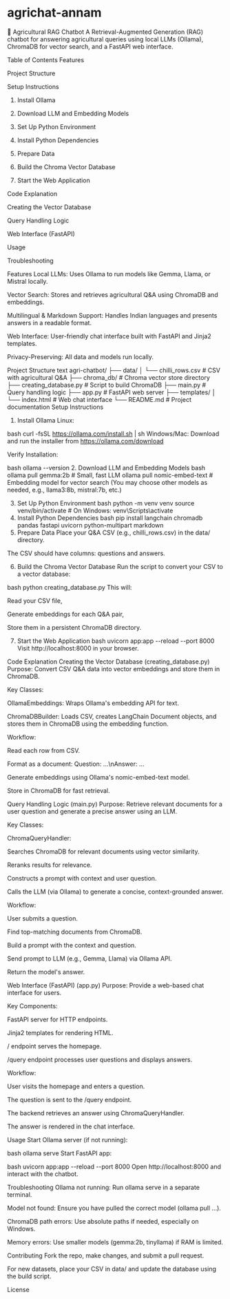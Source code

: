 # agrichat-annam
🌱 Agricultural RAG Chatbot
A Retrieval-Augmented Generation (RAG) chatbot for answering agricultural queries using local LLMs (Ollama), ChromaDB for vector search, and a FastAPI web interface.

Table of Contents
Features

Project Structure

Setup Instructions

1. Install Ollama

2. Download LLM and Embedding Models

3. Set Up Python Environment

4. Install Python Dependencies

5. Prepare Data

6. Build the Chroma Vector Database

7. Start the Web Application

Code Explanation

Creating the Vector Database

Query Handling Logic

Web Interface (FastAPI)

Usage

Troubleshooting

Features
Local LLMs: Uses Ollama to run models like Gemma, Llama, or Mistral locally.

Vector Search: Stores and retrieves agricultural Q&A using ChromaDB and embeddings.

Multilingual & Markdown Support: Handles Indian languages and presents answers in a readable format.

Web Interface: User-friendly chat interface built with FastAPI and Jinja2 templates.

Privacy-Preserving: All data and models run locally.

Project Structure
text
agri-chatbot/
├── data/
│   └── chilli_rows.csv         # CSV with agricultural Q&A
├── chroma_db/                  # Chroma vector store directory
├── creating_database.py        # Script to build ChromaDB
├── main.py                     # Query handling logic
├── app.py                      # FastAPI web server
├── templates/
│   └── index.html              # Web chat interface
└── README.md                   # Project documentation
Setup Instructions
1. Install Ollama
Linux:

bash
curl -fsSL https://ollama.com/install.sh | sh
Windows/Mac:
Download and run the installer from https://ollama.com/download

Verify Installation:

bash
ollama --version
2. Download LLM and Embedding Models
bash
ollama pull gemma:2b           # Small, fast LLM
ollama pull nomic-embed-text   # Embedding model for vector search
(You may choose other models as needed, e.g., llama3:8b, mistral:7b, etc.)

3. Set Up Python Environment
bash
python -m venv venv
source venv/bin/activate      # On Windows: venv\Scripts\activate
4. Install Python Dependencies
bash
pip install langchain chromadb pandas fastapi uvicorn python-multipart markdown
5. Prepare Data
Place your Q&A CSV (e.g., chilli_rows.csv) in the data/ directory.

The CSV should have columns: questions and answers.

6. Build the Chroma Vector Database
Run the script to convert your CSV to a vector database:

bash
python creating_database.py
This will:

Read your CSV file,

Generate embeddings for each Q&A pair,

Store them in a persistent ChromaDB directory.

7. Start the Web Application
bash
uvicorn app:app --reload --port 8000
Visit http://localhost:8000 in your browser.

Code Explanation
Creating the Vector Database (creating_database.py)
Purpose: Convert CSV Q&A data into vector embeddings and store them in ChromaDB.

Key Classes:

OllamaEmbeddings: Wraps Ollama's embedding API for text.

ChromaDBBuilder: Loads CSV, creates LangChain Document objects, and stores them in ChromaDB using the embedding function.

Workflow:

Read each row from CSV.

Format as a document:
Question: ...\nAnswer: ...

Generate embeddings using Ollama's nomic-embed-text model.

Store in ChromaDB for fast retrieval.

Query Handling Logic (main.py)
Purpose: Retrieve relevant documents for a user question and generate a precise answer using an LLM.

Key Classes:

ChromaQueryHandler:

Searches ChromaDB for relevant documents using vector similarity.

Reranks results for relevance.

Constructs a prompt with context and user question.

Calls the LLM (via Ollama) to generate a concise, context-grounded answer.

Workflow:

User submits a question.

Find top-matching documents from ChromaDB.

Build a prompt with the context and question.

Send prompt to LLM (e.g., Gemma, Llama) via Ollama API.

Return the model's answer.

Web Interface (FastAPI) (app.py)
Purpose: Provide a web-based chat interface for users.

Key Components:

FastAPI server for HTTP endpoints.

Jinja2 templates for rendering HTML.

/ endpoint serves the homepage.

/query endpoint processes user questions and displays answers.

Workflow:

User visits the homepage and enters a question.

The question is sent to the /query endpoint.

The backend retrieves an answer using ChromaQueryHandler.

The answer is rendered in the chat interface.

Usage
Start Ollama server (if not running):

bash
ollama serve
Start FastAPI app:

bash
uvicorn app:app --reload --port 8000
Open http://localhost:8000 and interact with the chatbot.

Troubleshooting
Ollama not running:
Run ollama serve in a separate terminal.

Model not found:
Ensure you have pulled the correct model (ollama pull ...).

ChromaDB path errors:
Use absolute paths if needed, especially on Windows.

Memory errors:
Use smaller models (gemma:2b, tinyllama) if RAM is limited.

Contributing
Fork the repo, make changes, and submit a pull request.

For new datasets, place your CSV in data/ and update the database using the build script.

License
